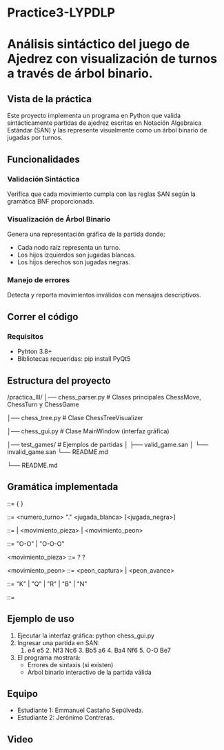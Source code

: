 # Practice3-LYPDLP

# Análisis sintáctico del juego de Ajedrez con visualización de turnos a través de árbol binario. 

## Vista de la práctica 
Este proyecto implementa un programa en Python que valida sintácticamente partidas de ajedrez escritas en Notación Algebraica Estándar (SAN) y las represente visualmente como un árbol binario de jugadas por turnos.

## Funcionalidades 

### Validación Sintáctica
Verifica que cada movimiento cumpla con las reglas SAN según la gramática BNF proporcionada.

### Visualización de Árbol Binario
Genera una representación gráfica de la partida donde:

- Cada nodo raíz representa un turno.
- Los hijos izquierdos son jugadas blancas.
- Los hijos derechos son jugadas negras.

### Manejo de errores
Detecta y reporta movimientos inválidos con mensajes descriptivos.

## Correr el código 

### Requisitos
- Pyhton 3.8+
- Bibliotecas requeridas: pip install PyQt5

## Estructura del proyecto
/practica_III/
│── chess_parser.py       # Clases principales ChessMove, ChessTurn y ChessGame

│── chess_tree.py         # Clase ChessTreeVisualizer

│── chess_gui.py          # Clase MainWindow (interfaz gráfica)

│── test_games/           # Ejemplos de partidas
│   ├── valid_game.san
│   └── invalid_game.san
└── README.md

└── README.md

## Gramática implementada 
<partida> ::= { <turno> }

<turno> ::= <numero_turno> "." <jugada_blanca> [<jugada_negra>]

<jugada> ::= <enroque> | <movimiento_pieza> | <movimiento_peon>

<enroque> ::= "O-O" | "O-O-O"

<movimiento_pieza> ::= <pieza> <desambiguacion>? <captura>? <casilla>

<movimiento_peon> ::= <peon_captura> | <peon_avance>

<pieza> ::= "K" | "Q" | "R" | "B" | "N"

<casilla> ::= <letra><numero>

## Ejemplo de uso

1. Ejecutar la interfaz gráfica:
   python chess_gui.py
2. Ingresar una partida en SAN:
   1. e4 e5 2. Nf3 Nc6 3. Bb5 a6 4. Ba4 Nf6 5. O-O Be7
3. El programa mostrará:
   - Errores de sintaxis (si existen)
   - Árbol binario interactivo de la partida válida
  
## Equipo 
- Estudiante 1: Emmanuel Castaño Sepúlveda.
- Estudiante 2: Jerónimo Contreras. 

## Video
  



